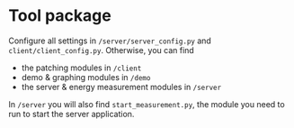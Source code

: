 # Tool package
Configure all settings in `/server/server_config.py` and `client/client_config.py`. Otherwise, you can find
- the patching modules in `/client`
- demo & graphing modules in `/demo`
- the server & energy measurement modules in `/server`

In `/server` you will also find `start_measurement.py`, the module you need to run to start the server application.
